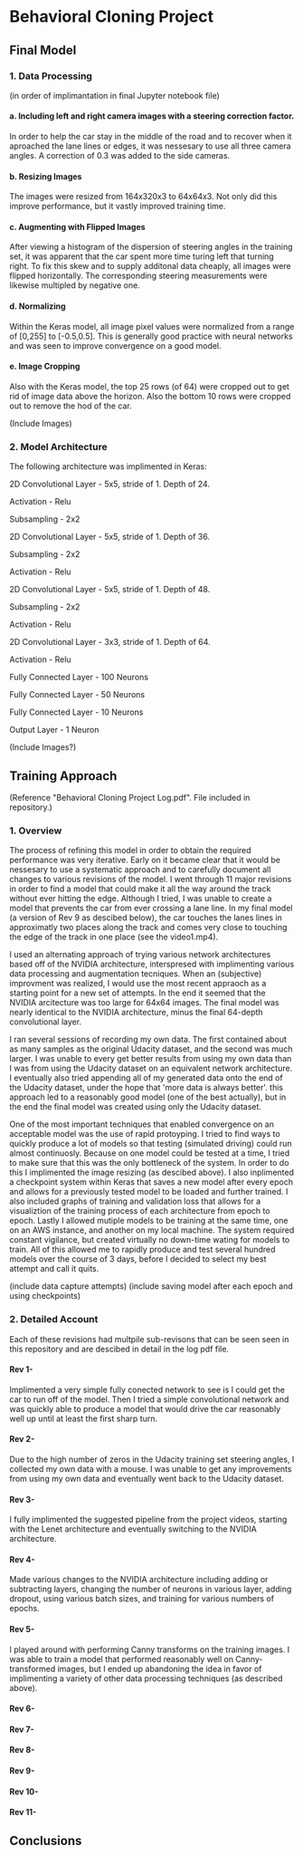 # Behavioral Cloning Project

## Final Model
### 1. Data Processing 

(in order of implimantation in final Jupyter notebook file)
  
  #### a. Including left and right camera images with a steering correction factor.
  
In order to help the car stay in the middle of the road and to recover when it aproached the lane lines or edges, it was nessesary to use all three camera angles. A correction of 0.3 was added to the side cameras. 
  
  #### b. Resizing Images
  
The images were resized from 164x320x3 to 64x64x3. Not only did this improve performance, but it vastly improved training time. 
  
  #### c. Augmenting with Flipped Images
  
After viewing a histogram of the dispersion of steering angles in the training set, it was apparent that the car spent more time turing left that turning right. To fix this skew and to supply additonal data cheaply, all images were flipped horizontally. The corresponding steering measurements were likewise multipled by negative one.
  
  #### d. Normalizing 
  
Within the Keras model, all image pixel values were normalized from a range of [0,255] to [-0.5,0.5]. This is generally good practice with neural networks and was seen to improve convergence on a good model.   
  
  #### e. Image Cropping
  
Also with the Keras model, the top 25 rows (of 64) were cropped out to get rid of image data above the horizon. Also the bottom 10 rows were cropped out to remove the hod of the car. 
  
  
(Include Images)

### 2. Model Architecture
The following architecture was implimented in Keras:

2D Convolutional Layer - 5x5, stride of 1. Depth of 24.

Activation - Relu

Subsampling - 2x2

2D Convolutional Layer - 5x5, stride of 1. Depth of 36.

Subsampling - 2x2

Activation - Relu

2D Convolutional Layer - 5x5, stride of 1. Depth of 48.

Subsampling - 2x2

Activation - Relu

2D Convolutional Layer - 3x3, stride of 1. Depth of 64.

Activation - Relu

Fully Connected Layer - 100 Neurons

Fully Connected Layer - 50 Neurons

Fully Connected Layer - 10 Neurons

Output Layer - 1 Neuron

(Include Images?)


## Training Approach
(Reference "Behavioral Cloning Project Log.pdf". File included in repository.)
### 1. Overview

The process of refining this model in order to obtain the required performance was very iterative. Early on it became clear that it would be nessesary to use a systematic approach and to carefully document all changes to various revisions of the model. I went through 11 major revisions in order to find a model that could make it all the way around the track without ever hitting the edge. Although I tried, I was unable to create a model that prevents the car from ever crossing a lane line. In my final model (a version of Rev 9 as descibed below), the car touches the lanes lines in approximatly two places along the track and comes very close to touching the edge of the track in one place (see the video1.mp4).

I used an alternating approach of trying various network architectures based off of the NVIDIA architecture, interspresed with implimenting various data processing and augmentation tecniques. When an (subjective) improvment was realized, I would use the most recent appraoch as a starting point for a new set of attempts. In the end it seemed that the NVIDIA arcitecture was too large for 64x64 images. The final model was nearly identical to the NVIDIA architecture, minus the final 64-depth convolutional layer. 

I ran several sessions of recording my own data. The first contained about as many samples as the original Udacity dataset, and the second was much larger. I was unable to every get better results from using my own data than I was from using the Udacity dataset on an equivalent network architecture. I eventually also tried appending all of my generated data onto the end of the Udacity dataset, under the hope that 'more data is always better'. this approach led to a reasonably good model (one of the best actually), but in the end the final model was created using only the Udacity dataset. 

One of the most important techniques that enabled convergence on an acceptable model was the use of rapid protoyping. I tried to find ways to quickly produce a lot of models so that testing (simulated driving) could run almost continuosly. Because on one model could be tested at a time, I tried to make sure that this was the only bottleneck of the system. In order to do this I implimented the image resizing (as descibed above). I also inplimented a checkpoint system within Keras that saves a new model after every epoch and allows for a previously tested model to be loaded and further trained. I also included graphs of training and validation loss that allows for a visualiztion of the training process of each architecture from epoch to epoch. Lastly I allowed mutiple models to be training at the same time, one on an AWS instance, and another on my local machine. The system required constant vigilance, but created virtually no down-time wating for models to train. All of this allowed me to rapidly produce and test several hundred models over the course of 3 days, before I decided to select my best attempt and call it quits.

(include data capture attempts)
(include saving model after each epoch and using checkpoints)
### 2. Detailed Account

Each of these revisions had multpile sub-revisons that can be seen seen in this repository and are descibed in detail in the log pdf file. 

#### Rev 1-
Implimented a very simple fully conected network to see is I could get the car to run off of the model. Then I tried a simple convolutional network and was quickly able to produce a model that would drive the car reasonably well up until at least the first sharp turn.    

#### Rev 2-
Due to the high number of zeros in the Udacity training set steering angles, I collected my own data with a mouse. I was unable to get any improvements from using my own data and eventually went back to the Udacity dataset.

#### Rev 3-
I fully implimented the suggested pipeline from the project videos, starting with the Lenet architecture and eventually switching to the NVIDIA architecture. 

#### Rev 4-
Made various changes to the NVIDIA architecture including adding or subtracting layers, changing the number of neurons in various layer, adding dropout, using various batch sizes, and training for various numbers of epochs. 

#### Rev 5-
I played around with performing Canny transforms on the training images. I was able to train a model that performed reasonably well on Canny-transformed images, but I ended up abandoning the idea in favor of implimenting a variety of other data processing techniques (as described above).

#### Rev 6-

#### Rev 7-

#### Rev 8-

#### Rev 9-

#### Rev 10-

#### Rev 11-

## Conclusions


